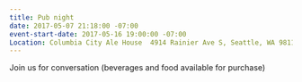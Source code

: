 ```yaml
---
title: Pub night
date: 2017-05-07 21:18:00 -07:00
event-start-date: 2017-05-16 19:00:00 -07:00
Location: Columbia City Ale House  4914 Rainier Ave S, Seattle, WA 98118
---
```


Join us for conversation (beverages and food available for purchase)